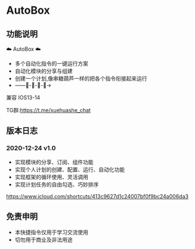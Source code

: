 # AutoBox

## 功能说明

☁️ AutoBox  ☁️
- 多个自动化指令的一键运行方案
- 自动化模块的分享与组建
- 创建一个计划,像串糖葫芦一样的把各个指令衔接起来运行
- ——🤖-🤖-🤖-🤖→

兼容  IOS13-14

TG群:https://t.me/xuehuashe_chat

## 版本日志

### 2020-12-24 v1.0
- 实现模块的分享、订阅、组件功能
- 实现个人计划的创建、配置、运行、自动化功能
- 实现框架的循环使用、灵活调用
- 实现计划任务的自由勾选、巧妙排序

https://www.icloud.com/shortcuts/413c9627d1c24007bf0f9bc24a006da3

## 免责申明
- 本快捷指令仅用于学习交流使用
- 切勿用于商业及非法用途
